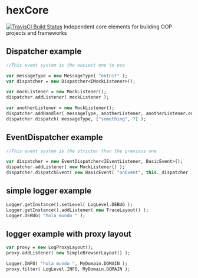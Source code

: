 # hexCore
[![TravisCI Build Status](https://travis-ci.org/DoclerLabs/hexCore.svg?branch=master)](https://travis-ci.org/DoclerLabs/hexCore)
Independent core elements for building OOP projects and frameworks 

## Dispatcher example
```haxe
//This event system is the easiest one to use

var messageType = new MessageType( "onInit" );
var dispatcher = new Dispatcher<IMockListener>();

var mockListener = new MockListener();
dispatcher.addListener( mockListener );

var anotherListener = new MockListener();
dispatcher.addHandler( messageType, anotherListener, anotherListener.onMessage )
dispatcher.dispatch( messageType, ["something", 7] );
```

## EventDispatcher example
```haxe
//This event system is the stricter than the previous one

var dispatcher = new EventDispatcher<IEventListener, BasicEvent>();
dispatcher.addListener( new MockListener() );
dispatcher.dispatchEvent( new BasicEvent( "onEvent", this._dispatcher ) );
```

## simple logger example
```haxe
Logger.getInstance().setLevel( LogLevel.DEBUG );
Logger.getInstance().addListener( new TraceLayout() );
Logger.DEBUG( "hola mundo " );
```

## logger example with proxy layout
```haxe
var proxy = new LogProxyLayout();
proxy.addListener( new SimpleBrowserLayout() );

Logger.INFO( "hola mundo ", MyDomain.DOMAIN );
proxy.filter( LogLevel.INFO, MyDomain.DOMAIN );
```